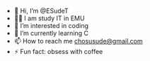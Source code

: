 - 👋 Hi, I’m @ESudeT
- 👨‍💻 I am study IT in EMU
- 👀 I’m interested in coding 
- 🌱 I’m currently learning C
- 📫 How to reach me chosusude@gmail.com
- ⚡ Fun fact: obsess with coffee
  

